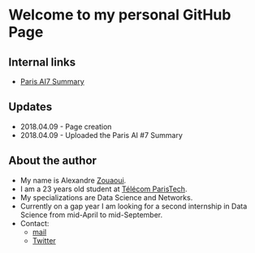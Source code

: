 # Welcome to my personal GitHub Page

## Internal links
* [Paris AI7 Summary](./blog/PARIS_AI7.md)


## Updates
* 2018.04.09 - Page creation
* 2018.04.09 - Uploaded the Paris AI #7 Summary

## About the author
* My name is Alexandre [Zouaoui](https://fr.wikipedia.org/wiki/Zouaoua).
* I am a 23 years old student at [Télécom ParisTech](https://www.telecom-paristech.fr/).
* My specializations are Data Science and Networks.
* Currently on a gap year I am looking for a second internship in Data Science from mid-April to mid-September.
* Contact:
  * [mail](mailto:inzouzouwetrust@gmail.com)
  * [Twitter](https://twitter.com/Inzouzouwetrust)
